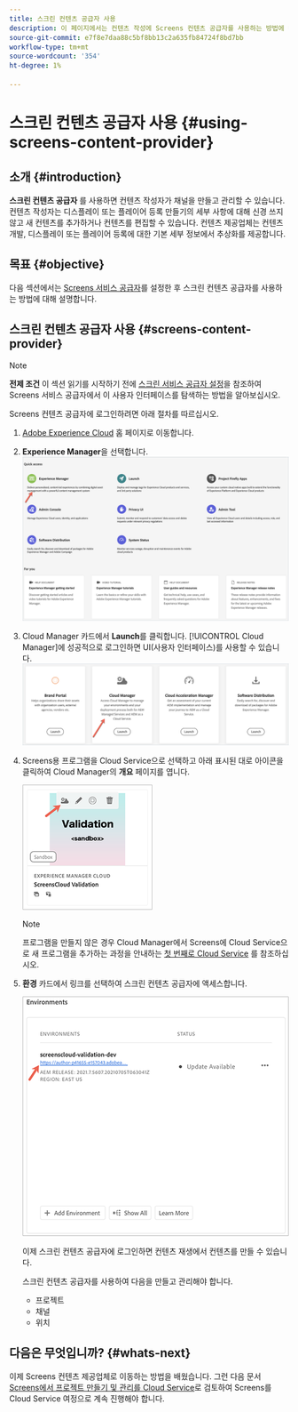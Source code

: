 ```yaml
---
title: 스크린 컨텐츠 공급자 사용
description: 이 페이지에서는 컨텐츠 작성에 Screens 컨텐츠 공급자를 사용하는 방법에 대해 설명합니다.
source-git-commit: e7f8e7daa88c5bf8bb13c2a635fb84724f8bd7bb
workflow-type: tm+mt
source-wordcount: '354'
ht-degree: 1%

---
```



# 스크린 컨텐츠 공급자 사용 {#using-screens-content-provider}

## 소개 {#introduction}

**스크린 컨텐츠 공급자** 를 사용하면 컨텐츠 작성자가 채널을 만들고 관리할 수 있습니다. 컨텐츠 작성자는 디스플레이 또는 플레이어 등록 만들기의 세부 사항에 대해 신경 쓰지 않고 새 컨텐츠를 추가하거나 컨텐츠를 편집할 수 있습니다. 컨텐츠 제공업체는 컨텐츠 개발, 디스플레이 또는 플레이어 등록에 대한 기본 세부 정보에서 추상화를 제공합니다.

## 목표 {#objective}

다음 섹션에서는 [Screens 서비스 공급자](https://experienceleague.adobe.com/docs/experience-manager-cloud-service/screens-as-cloud-service/configure-screens-cloud/navigating-to-screens-services-provider.html?lang=en)를 설정한 후 스크린 컨텐츠 공급자를 사용하는 방법에 대해 설명합니다.

## 스크린 컨텐츠 공급자 사용 {#screens-content-provider}

>[!NOTE]
>**전제 조건**
>이 섹션 읽기를 시작하기 전에 [스크린 서비스 공급자 설정](https://experienceleague.adobe.com/docs/experience-manager-cloud-service/screens-as-cloud-service/configure-screens-cloud/navigating-to-screens-services-provider.html?lang=en)을 참조하여 Screens 서비스 공급자에서 이 사용자 인터페이스를 탐색하는 방법을 알아보십시오.

Screens 컨텐츠 공급자에 로그인하려면 아래 절차를 따르십시오.

1. [Adobe Experience Cloud](https://experience.adobe.com) 홈 페이지로 이동합니다.

1. **Experience Manager**을 선택합니다.
   ![](/help/implementing/cloud-manager/getting-access-to-aem-in-cloud/assets/landing-page1.png)

1. Cloud Manager 카드에서 **Launch**&#x200B;를 클릭합니다. [!UICONTROL Cloud Manager]에 성공적으로 로그인하면 UI(사용자 인터페이스)를 사용할 수 있습니다.
   ![](/help/implementing/cloud-manager/getting-access-to-aem-in-cloud/assets/landing-page2.png)

1. Screens용 프로그램을 Cloud Service으로 선택하고 아래 표시된 대로 아이콘을 클릭하여 Cloud Manager의 **개요** 페이지를 엽니다.

   ![](/help/screens-cloud/assets/configure/screens-cp-1.png)

   >[!NOTE]
   >프로그램을 만들지 않은 경우 Cloud Manager에서 Screens에 Cloud Service으로 새 프로그램을 추가하는 과정을 안내하는 [첫 번째로 Cloud Service](https://experienceleague.adobe.com/docs/experience-manager-cloud-service/screens-as-cloud-service/onboarding-screens-cloud/first-time-login-screens-cloud.html?lang=en) 를 참조하십시오.


1. **환경** 카드에서 링크를 선택하여 스크린 컨텐츠 공급자에 액세스합니다.

   ![](/help/screens-cloud/assets/configure/screens-cp-2.png)

   이제 스크린 컨텐츠 공급자에 로그인하면 컨텐츠 재생에서 컨텐츠를 만들 수 있습니다.

   스크린 컨텐츠 공급자를 사용하여 다음을 만들고 관리해야 합니다.

   * 프로젝트
   * 채널
   * 위치

## 다음은 무엇입니까? {#whats-next}

이제 Screens 컨텐츠 제공업체로 이동하는 방법을 배웠습니다. 그런 다음 문서 [Screens에서 프로젝트 만들기 및 관리를 Cloud Service](https://experienceleague.adobe.com/docs/experience-manager-cloud-service/screens-as-cloud-service/create-content/creating-projects-screens-cloud.html?lang=en)로 검토하여 Screens를 Cloud Service 여정으로 계속 진행해야 합니다.


